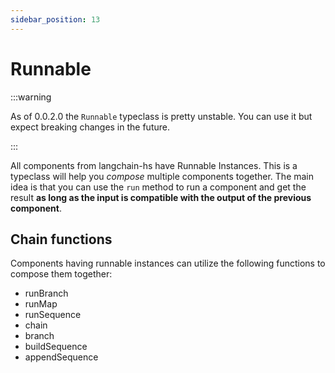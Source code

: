 ```yaml
---
sidebar_position: 13
---
```


# Runnable

:::warning

As of 0.0.2.0 the `Runnable` typeclass is pretty unstable. You can use it but expect breaking changes in the future.

:::

All components from langchain-hs have Runnable Instances. This is a typeclass will help you *compose* multiple components together. 
The main idea is that you can use the `run` method to run a component and get the result **as long as the input is compatible with the output of the previous component**. 

## Chain functions

Components having runnable instances can utilize the following functions to compose them together:

  - runBranch
  - runMap
  - runSequence
  - chain
  - branch
  - buildSequence
  - appendSequence